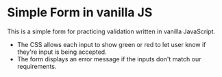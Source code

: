 # Simple Form in vanilla JS

This is a simple form for practicing validation written in vanilla JavaScript.

- The CSS allows each input to show green or red to let user know if they're input is being accepted.
- The form displays an error message if the inputs don't match our requirements.
